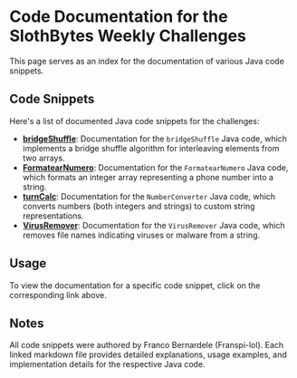 # Code Documentation for the SlothBytes Weekly Challenges

This page serves as an index for the documentation of various Java code snippets.

## Code Snippets

Here's a list of documented Java code snippets for the challenges:

* **[bridgeShuffle](https://github.com/Franspi-lol/SlothBytes-WeeklyChallenges/blob/main/docs/bridgeShuffle.md)**: Documentation for the `bridgeShuffle` Java code, which implements a bridge shuffle algorithm for interleaving elements from two arrays.
* **[FormatearNumero](https://github.com/Franspi-lol/SlothBytes-WeeklyChallenges/blob/main/docs/phoneNumberFormatting.md)**: Documentation for the `FormatearNumero` Java code, which formats an integer array representing a phone number into a string.
* **[turnCalc](https://github.com/Franspi-lol/SlothBytes-WeeklyChallenges/blob/main/docs/turnCalc.md)**: Documentation for the `NumberConverter` Java code, which converts numbers (both integers and strings) to custom string representations.
* **[VirusRemover](https://github.com/Franspi-lol/SlothBytes-WeeklyChallenges/blob/main/docs/virusRemover.md)**: Documentation for the `VirusRemover` Java code, which removes file names indicating viruses or malware from a string.

## Usage

To view the documentation for a specific code snippet, click on the corresponding link above.

## Notes

All code snippets were authored by Franco Bernardele (Franspi-lol). Each linked markdown file provides detailed explanations, usage examples, and implementation details for the respective Java code.
